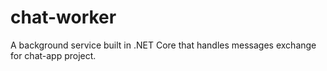 # chat-worker
A background service built in .NET Core that handles messages exchange for chat-app project.
